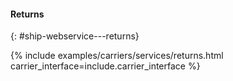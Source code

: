 #### Returns
{: #ship-webservice---returns}

{% include examples/carriers/services/returns.html carrier_interface=include.carrier_interface %}
